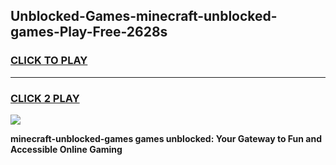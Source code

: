 
## Unblocked-Games-minecraft-unblocked-games-Play-Free-2628s
<h3>
<a href="https://premium76.site?title=minecraft-unblocked-games&ref=20M">CLICK TO PLAY</a></h3>
<hr>

<h3>
<a href="https://premium76.site?title=minecraft-unblocked-games&ref=20M">CLICK 2 PLAY</a>
  
</h3>

<a href="https://premium76.site?title=minecraft-unblocked-games&ref=19M"><img src="https://clearcache.store/games.png"></a>


**minecraft-unblocked-games games unblocked: Your Gateway to Fun and Accessible Online Gaming**
